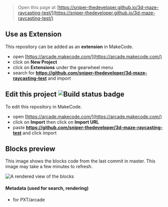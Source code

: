  


> Open this page at [https://sniper-thedeveloper.github.io/3d-maze-raycasting-test/](https://sniper-thedeveloper.github.io/3d-maze-raycasting-test/)

## Use as Extension

This repository can be added as an **extension** in MakeCode.

* open [https://arcade.makecode.com/](https://arcade.makecode.com/)
* click on **New Project**
* click on **Extensions** under the gearwheel menu
* search for **https://github.com/sniper-thedeveloper/3d-maze-raycasting-test** and import

## Edit this project ![Build status badge](https://github.com/sniper-thedeveloper/3d-maze-raycasting-test/workflows/MakeCode/badge.svg)

To edit this repository in MakeCode.

* open [https://arcade.makecode.com/](https://arcade.makecode.com/)
* click on **Import** then click on **Import URL**
* paste **https://github.com/sniper-thedeveloper/3d-maze-raycasting-test** and click import

## Blocks preview

This image shows the blocks code from the last commit in master.
This image may take a few minutes to refresh.

![A rendered view of the blocks](https://github.com/sniper-thedeveloper/3d-maze-raycasting-test/raw/master/.github/makecode/blocks.png)

#### Metadata (used for search, rendering)

* for PXT/arcade
<script src="https://makecode.com/gh-pages-embed.js"></script><script>makeCodeRender("{{ site.makecode.home_url }}", "{{ site.github.owner_name }}/{{ site.github.repository_name }}");</script>
